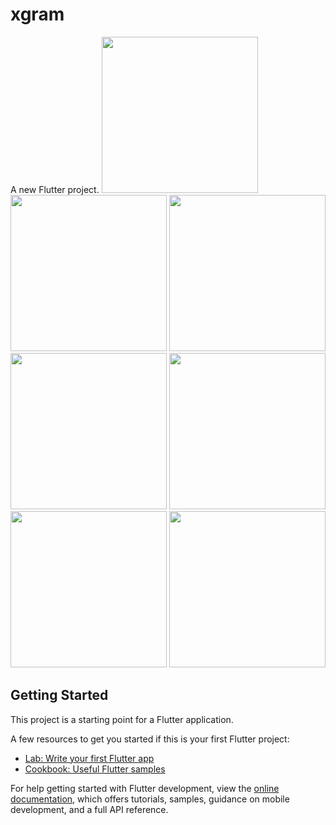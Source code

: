 
# xgram

A new Flutter project.
<img src="https://github.com/mohammadmahdiyousefi/xgram/assets/103829998/85bd2cc1-d155-4507-98be-b5229e10662d" width="250"> 
<img src="https://github.com/mohammadmahdiyousefi/xgram/assets/103829998/c73c6ae6-82e9-4e7f-be1e-0766539788d2" width="250"> 
<img src="https://github.com/mohammadmahdiyousefi/xgram/assets/103829998/440d76d6-f86a-4828-aa63-9d941b2329c1" width="250"> 
<img src="https://github.com/mohammadmahdiyousefi/xgram/assets/103829998/9500e7e4-ba31-47f4-a94e-ec92237c1561" width="250"> 
<img src="https://github.com/mohammadmahdiyousefi/xgram/assets/103829998/c3029362-1c71-40c0-b32b-d029eebf48b0" width="250"> 
<img src="https://github.com/mohammadmahdiyousefi/xgram/assets/103829998/37e60bae-03ad-4f60-9681-7ce35433382f" width="250"> 
<img src="https://github.com/mohammadmahdiyousefi/xgram/assets/103829998/1c38eb12-8edc-4483-b614-f805548f71ad" width="250"> 



## Getting Started

This project is a starting point for a Flutter application.

A few resources to get you started if this is your first Flutter project:

- [Lab: Write your first Flutter app](https://docs.flutter.dev/get-started/codelab)
- [Cookbook: Useful Flutter samples](https://docs.flutter.dev/cookbook)

For help getting started with Flutter development, view the
[online documentation](https://docs.flutter.dev/), which offers tutorials,
samples, guidance on mobile development, and a full API reference.
